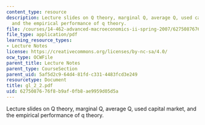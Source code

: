 ```yaml
---
content_type: resource
description: Lecture slides on Q theory, marginal Q, average Q, used capital market,
  and the empirical performance of q theory.
file: /courses/14-462-advanced-macroeconomics-ii-spring-2007/6275087676f8b9af0fb8ae9959d05d5a_gl_2_2.pdf
file_type: application/pdf
learning_resource_types:
- Lecture Notes
license: https://creativecommons.org/licenses/by-nc-sa/4.0/
ocw_type: OCWFile
parent_title: Lecture Notes
parent_type: CourseSection
parent_uid: 5af5d2c9-64d4-81fd-c331-4483fcd3e249
resourcetype: Document
title: gl_2_2.pdf
uid: 62750876-76f8-b9af-0fb8-ae9959d05d5a
---
```

Lecture slides on Q theory, marginal Q, average Q, used capital market, and the empirical performance of q theory.